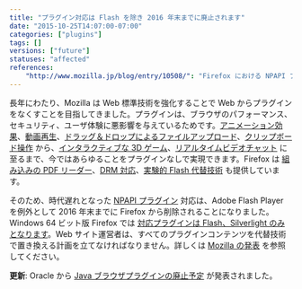 ```yaml
---
title: "プラグイン対応は Flash を除き 2016 年末までに廃止されます"
date: "2015-10-25T14:07:00-07:00"
categories: ["plugins"]
tags: []
versions: ["future"]
statuses: "affected"
references:
    "http://www.mozilla.jp/blog/entry/10508/": "Firefox における NPAPI プラグインの取り扱いについて"
---
```

長年にわたり、Mozilla は Web 標準技術を強化することで Web からプラグインをなくすことを目指してきました。プラグインは、ブラウザのパフォーマンス、セキュリティ、ユーザ体験に悪影響を与えているためです。[アニメーション効果](https://developer.mozilla.org/ja/docs/Web/CSS/CSS_Animations/Using_CSS_animations)、[動画再生](https://developer.mozilla.org/ja/docs/Web/Guide/HTML/Using_HTML5_audio_and_video)、[ドラッグ＆ドロップによるファイルアップロード](https://developer.mozilla.org/ja/docs/Web/Guide/HTML/Drag_and_drop)、[クリップボード操作](https://hacks.mozilla.org/2015/09/flash-free-clipboard-for-the-web/) から、[インタラクティブな 3D ゲーム](https://developer.mozilla.org/ja/docs/Games)、[リアルタイムビデオチャット](https://developer.mozilla.org/ja/docs/Web/Guide/API/WebRTC) に至るまで、今ではあらゆることをプラグインなしで実現できます。Firefox は [組み込みの PDF リーダー](https://support.mozilla.org/ja/kb/view-pdf-files-firefox-without-downloading-them)、[DRM 対応](https://support.mozilla.org/ja/kb/enable-drm)、[実験的 Flash 代替技術](https://developer.mozilla.org/ja/docs/Mozilla/Projects/Shumway) も提供しています。

そのため、時代遅れとなった [NPAPI プラグイン](https://developer.mozilla.org/ja/docs/Plugins) 対応は、Adobe Flash Player を例外として 2016 年末までに Firefox から削除されることになりました。Windows 64 ビット版 Firefox では [対応プラグインは Flash、Silverlight のみとなります](https://www.fxsitecompat.com/ja/docs/2015/64-bit-firefox-for-windows-is-officially-available-flash-and-silverlight-are-the-only-supported-plug-ins/)。Web サイト運営者は、すべてのプラグインコンテンツを代替技術で置き換える計画を立てなければなりません。詳しくは [Mozilla の発表](http://www.mozilla.jp/blog/entry/10508/) を参照してください。

**更新**: Oracle から [Java ブラウザプラグインの廃止予定](https://blogs.oracle.com/java-platform-group/entry/moving_to_a_plugin_free) が発表されました。
